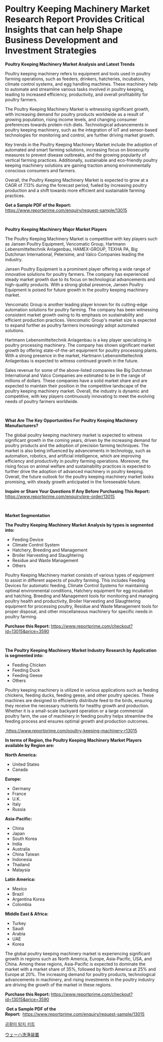 <p><h1>Poultry Keeping Machinery Market Research Report Provides Critical Insights that can help Shape Business Development and Investment Strategies</h1></p><p><strong>Poultry Keeping Machinery Market Analysis and Latest Trends</strong></p>
<p><p>Poultry keeping machinery refers to equipment and tools used in poultry farming operations, such as feeders, drinkers, hatcheries, incubators, climate control systems, and egg handling machines. These machinery help to automate and streamline various tasks involved in poultry keeping, leading to increased efficiency, productivity, and overall profitability for poultry farmers.</p><p>The Poultry Keeping Machinery Market is witnessing significant growth, with increasing demand for poultry products worldwide as a result of growing population, rising income levels, and changing consumer preferences towards protein-rich diets. Technological advancements in poultry keeping machinery, such as the integration of IoT and sensor-based technologies for monitoring and control, are further driving market growth.</p><p>Key trends in the Poultry Keeping Machinery Market include the adoption of automated and smart farming solutions, increasing focus on biosecurity measures to prevent disease outbreaks, and the growing popularity of vertical farming practices. Additionally, sustainable and eco-friendly poultry keeping machinery solutions are gaining traction among environmentally conscious consumers and farmers.</p><p>Overall, the Poultry Keeping Machinery Market is expected to grow at a CAGR of 7.13% during the forecast period, fueled by increasing poultry production and a shift towards more efficient and sustainable farming practices.</p></p>
<p><strong>Get a Sample PDF of the Report:&nbsp;</strong> <a href="https://www.reportprime.com/enquiry/request-sample/13015">https://www.reportprime.com/enquiry/request-sample/13015</a></p>
<p>&nbsp;</p>
<p><strong>Poultry Keeping Machinery Major Market Players</strong></p>
<p><p>The Poultry Keeping Machinery Market is competitive with key players such as Jansen Poultry Equipment, Vencomatic Group, Hartmann Lebensmitteltechnik Anlagenbau, HAMEX-GROUP, TEXHA PA, Big Dutchman International, Petersime, and Valco Companies leading the industry.</p><p>Jansen Poultry Equipment is a prominent player offering a wide range of innovative solutions for poultry farmers. The company has experienced steady market growth due to its focus on technological advancements and high-quality products. With a strong global presence, Jansen Poultry Equipment is poised for future growth in the poultry keeping machinery market.</p><p>Vencomatic Group is another leading player known for its cutting-edge automation solutions for poultry farming. The company has been witnessing consistent market growth owing to its emphasis on sustainability and efficient production practices. Vencomatic Group's market size is expected to expand further as poultry farmers increasingly adopt automated solutions.</p><p>Hartmann Lebensmitteltechnik Anlagenbau is a key player specializing in poultry processing machinery. The company has shown significant market growth by offering state-of-the-art equipment for poultry processing plants. With a strong presence in the market, Hartmann Lebensmitteltechnik Anlagenbau is expected to witness continued growth in the future.</p><p>Sales revenue for some of the above-listed companies like Big Dutchman International and Valco Companies are estimated to be in the range of millions of dollars. These companies have a solid market share and are expected to maintain their position in the competitive landscape of the poultry keeping machinery market. Overall, the industry is dynamic and competitive, with key players continuously innovating to meet the evolving needs of poultry farmers worldwide.</p></p>
<p>&nbsp;</p>
<p><strong>What Are The Key Opportunities For Poultry Keeping Machinery Manufacturers?</strong></p>
<p><p>The global poultry keeping machinery market is expected to witness significant growth in the coming years, driven by the increasing demand for poultry products and the adoption of precision farming techniques. The market is also being influenced by advancements in technology, such as automation, robotics, and artificial intelligence, which are improving efficiency and productivity in poultry farming operations. Moreover, the rising focus on animal welfare and sustainability practices is expected to further drive the adoption of advanced machinery in poultry keeping. Overall, the future outlook for the poultry keeping machinery market looks promising, with steady growth anticipated in the foreseeable future.</p></p>
<p><strong>Inquire or Share Your Questions If Any Before Purchasing This Report:</strong> <a href="https://www.reportprime.com/enquiry/pre-order/13015">https://www.reportprime.com/enquiry/pre-order/13015</a></p>
<p>&nbsp;</p>
<p><strong>Market Segmentation</strong></p>
<p><strong>The Poultry Keeping Machinery Market Analysis by types is segmented into:</strong></p>
<p><ul><li>Feeding Device</li><li>Climate Control System</li><li>Hatchery, Breeding and Management</li><li>Broiler Harvesting and Slaughtering</li><li>Residue and Waste Management</li><li>Others</li></ul></p>
<p><p>Poultry Keeping Machinery market consists of various types of equipment to assist in different aspects of poultry farming. This includes Feeding Devices for automatic feeding, Climate Control Systems for maintaining optimal environmental conditions, Hatchery equipment for egg incubation and hatching, Breeding and Management tools for monitoring and managing poultry health and productivity, Broiler Harvesting and Slaughtering equipment for processing poultry, Residue and Waste Management tools for proper disposal, and other miscellaneous machinery for specific needs in poultry farming.</p></p>
<p><strong>Purchase this Report:&nbsp;</strong><a href="https://www.reportprime.com/checkout?id=13015&price=3590">https://www.reportprime.com/checkout?id=13015&price=3590</a></p>
<p>&nbsp;</p>
<p><strong>The Poultry Keeping Machinery Market Industry Research by Application is segmented into:</strong></p>
<p><ul><li>Feeding Chicken</li><li>Feeding Duck</li><li>Feeding Geese</li><li>Others</li></ul></p>
<p><p>Poultry keeping machinery is utilized in various applications such as feeding chickens, feeding ducks, feeding geese, and other poultry species. These machines are designed to efficiently distribute feed to the birds, ensuring they receive the necessary nutrients for healthy growth and production. Whether it is a small-scale backyard operation or a large commercial poultry farm, the use of machinery in feeding poultry helps streamline the feeding process and ensures optimal growth and production outcomes.</p></p>
<p><a href="https://www.reportprime.com/poultry-keeping-machinery-r13015">&nbsp;https://www.reportprime.com/poultry-keeping-machinery-r13015</a></p>
<p><strong>In terms of Region, the Poultry Keeping Machinery Market Players available by Region are:</strong></p>
<p>
    <p> <strong> North America: </strong>
        <ul>
            <li>United States</li>
            <li>Canada</li>
        </ul>
        </p> 
    <p> <strong> Europe: </strong>
        <ul>
            <li>Germany</li>
            <li>France</li>
            <li>U.K.</li>
            <li>Italy</li>
            <li>Russia</li>
        </ul>
        </p> 
    <p> <strong> Asia-Pacific: </strong>
        <ul>
            <li>China</li>
            <li>Japan</li>
            <li>South Korea</li>
            <li>India</li>
            <li>Australia</li>
            <li>China Taiwan</li>
            <li>Indonesia</li>
            <li>Thailand</li>
            <li>Malaysia</li>
        </ul>
        </p> 
    <p> <strong> Latin America: </strong>
        <ul>
            <li>Mexico</li>
            <li>Brazil</li>
            <li>Argentina Korea</li>
            <li>Colombia</li>
        </ul>
        </p> 
    <p> <strong> Middle East & Africa: </strong>
        <ul>
            <li>Turkey</li>
            <li>Saudi</li>
            <li>Arabia</li>
            <li>UAE</li>
            <li>Korea</li>
        </ul>
    </p>
    </p>
<p><p>The global poultry keeping machinery market is experiencing significant growth in regions such as North America, Europe, Asia-Pacific, USA, and China. Among these regions, Asia-Pacific is expected to dominate the market with a market share of 35%, followed by North America at 25% and Europe at 20%. The increasing demand for poultry products, technological advancements in machinery, and rising investments in the poultry industry are driving the growth of the market in these regions.</p></p>
<p><strong>Purchase this Report: </strong><a href="https://www.reportprime.com/checkout?id=13015&price=3590">https://www.reportprime.com/checkout?id=13015&price=3590</a></p>
<p>&nbsp;<strong>Get a Sample PDF of the Report:&nbsp;&nbsp;</strong><a href="https://www.reportprime.com/enquiry/request-sample/13015">https://www.reportprime.com/enquiry/request-sample/13015</a></p>
<p><strong></strong></p>
<p><p><a href="https://medium.com/@jordybecker/%EA%B3%B0%ED%8C%A1%EC%9D%B4-%EA%B0%90%EC%A7%80-%ED%82%A4%ED%8A%B8-%EC%8B%9C%EC%9E%A5-%EC%A1%B0%EC%82%AC-%EB%B3%B4%EA%B3%A0%EC%84%9C-2024%EB%85%84%EB%B6%80%ED%84%B0-2031%EB%85%84%EA%B9%8C%EC%A7%80%EC%9D%98-%EC%97%AD%EC%82%AC%EC%99%80-%EC%98%88%EC%B8%A1-a28ff611644f">곰팡이 탐지 키트</a></p><p><a href="https://github.com/oafhukehf4709715/Market-Research-Report-List-1/blob/main/191523020777.md">ウェーハ洗浄装置</a></p></p>